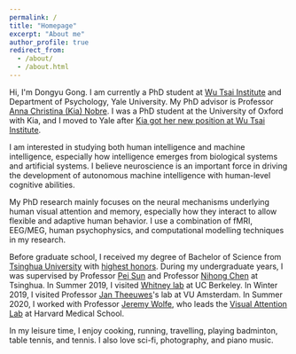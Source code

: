 ```yaml
---
permalink: /
title: "Homepage"
excerpt: "About me"
author_profile: true
redirect_from: 
  - /about/
  - /about.html
---
```

Hi, I'm Dongyu Gong. I am currently a PhD student at [Wu Tsai Institute](https://wti.yale.edu) and Department of Psychology, Yale University. My PhD advisor is Professor [Anna Christina (Kia) Nobre](https://en.wikipedia.org/wiki/Anna_Christina_Nobre). I was a PhD student at the University of Oxford with Kia, and I moved to Yale after [Kia got her new position at Wu Tsai Institute](https://wti.yale.edu/news/kia-nobre-joins-wu-tsai-institute).

I am interested in studying both human intelligence and machine intelligence, especially how intelligence emerges from biological systems and artificial systems. I believe neuroscience is an important force in driving the development of autonomous machine intelligence with human-level cognitive abilities.

My PhD research mainly focuses on the neural mechanisms underlying human visual attention and memory, especially how they interact to allow flexible and adaptive human behavior. I use a combination of fMRI, EEG/MEG, human psychophysics, and computational modelling techniques in my research.

Before graduate school, I received my degree of Bachelor of Science from [Tsinghua University](https://www.tsinghua.edu.cn/en/) with [highest honors](https://mp.weixin.qq.com/s/sPpt0fUmPgi2dTujhMV3Ww). During my undergraduate years, I was supervised by Professor [Pei Sun](http://www.psych.tsinghua.edu.cn/xlxxen/info/1073/1132.htm) and Professor [Nihong Chen](http://www.psych.tsinghua.edu.cn/xlxxen/info/1072/1100.htm) at Tsinghua. In Summer 2019, I visited [Whitney lab](https://whitneylab.berkeley.edu/) at UC Berkeley. In Winter 2019, I visited Professor [Jan Theeuwes](https://research.vu.nl/en/persons/jan-theeuwes/)'s lab at VU Amsterdam. In Summer 2020, I worked with Professor [Jeremy Wolfe](https://eye.hms.harvard.edu/jeremywolfe), who leads the [Visual Attention Lab](https://search.bwh.harvard.edu/new/index.html) at Harvard Medical School.

In my leisure time, I enjoy cooking, running, travelling, playing badminton, table tennis, and tennis. I also love sci-fi, photography, and piano music.
